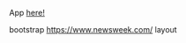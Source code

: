 App [here!](https://pyataevsv.github.io/odin-layout-bootstrap/)

bootstrap https://www.newsweek.com/ layout

